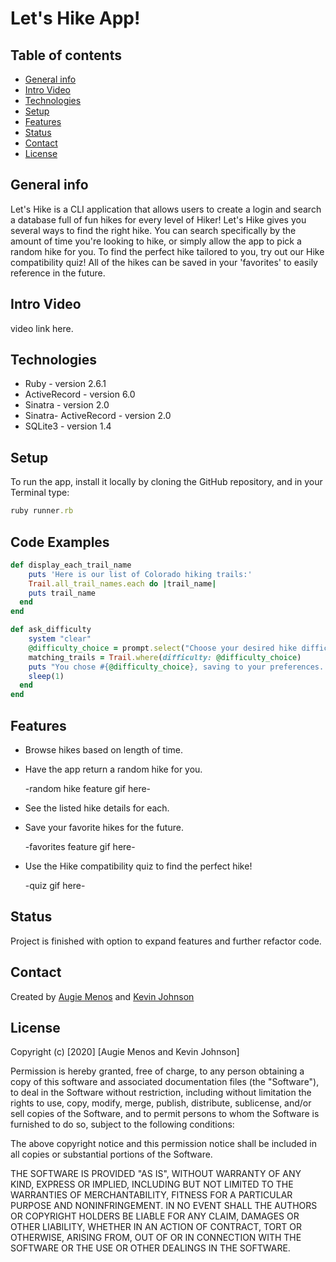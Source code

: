 # Let's Hike App!


## Table of contents
* [General info](#general-info)
* [Intro Video](#intro-video)
* [Technologies](#technologies)
* [Setup](#setup)
* [Features](#features)
* [Status](#status)
* [Contact](#contact)
* [License](#license)


## General info
Let's Hike is a CLI application that allows users to create a login and search a database full of fun hikes for every level of Hiker! Let's Hike gives you several ways to find the right hike. You can search specifically by the amount of time you're looking to hike, 
or simply allow the app to pick a random hike for you. To find the perfect hike tailored to you, try out our Hike compatibility quiz! All of the hikes can be saved in your 'favorites' to easily reference in the future.


## Intro Video

video link here. 

## Technologies
* Ruby - version 2.6.1
* ActiveRecord - version 6.0
* Sinatra - version 2.0
* Sinatra- ActiveRecord - version 2.0
* SQLite3 - version 1.4


## Setup
To run the app, install it locally by cloning the GitHub repository, and in your Terminal type:
```ruby
ruby runner.rb
``` 


## Code Examples
``` ruby
def display_each_trail_name
    puts 'Here is our list of Colorado hiking trails:'
    Trail.all_trail_names.each do |trail_name|
    puts trail_name
  end
end 
```

``` ruby
def ask_difficulty
    system "clear"
    @difficulty_choice = prompt.select("Choose your desired hike difficulty", %w(Easy Medium Hard))
    matching_trails = Trail.where(difficulty: @difficulty_choice)
    puts "You chose #{@difficulty_choice}, saving to your preferences.."
    sleep(1)
  end 
end
```

## Features
* Browse hikes based on length of time.
* Have the app return a random hike for you.
     
     -random hike feature gif here-

* See the listed hike details for each.
* Save your favorite hikes for the future.
    
    -favorites feature gif here-

* Use the Hike compatibility quiz to find the perfect hike!
      
    -quiz gif here-

## Status
Project is finished with option to expand features and further refactor code.


## Contact
Created by [Augie Menos](https://www.linkedin.com/in/augie-menos-9b8329b1/) and [Kevin Johnson](https://www.linkedin.com/in/kevin-johnson805/)


## License

Copyright (c) [2020] [Augie Menos and Kevin Johnson]

Permission is hereby granted, free of charge, to any person obtaining a copy
of this software and associated documentation files (the "Software"), to deal
in the Software without restriction, including without limitation the rights
to use, copy, modify, merge, publish, distribute, sublicense, and/or sell
copies of the Software, and to permit persons to whom the Software is
furnished to do so, subject to the following conditions:

The above copyright notice and this permission notice shall be included in all
copies or substantial portions of the Software.

THE SOFTWARE IS PROVIDED "AS IS", WITHOUT WARRANTY OF ANY KIND, EXPRESS OR
IMPLIED, INCLUDING BUT NOT LIMITED TO THE WARRANTIES OF MERCHANTABILITY,
FITNESS FOR A PARTICULAR PURPOSE AND NONINFRINGEMENT. IN NO EVENT SHALL THE
AUTHORS OR COPYRIGHT HOLDERS BE LIABLE FOR ANY CLAIM, DAMAGES OR OTHER
LIABILITY, WHETHER IN AN ACTION OF CONTRACT, TORT OR OTHERWISE, ARISING FROM,
OUT OF OR IN CONNECTION WITH THE SOFTWARE OR THE USE OR OTHER DEALINGS IN THE
SOFTWARE.

